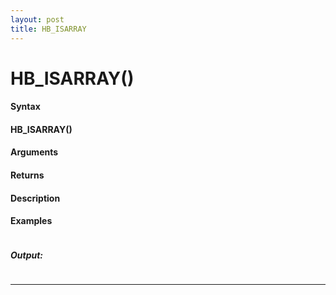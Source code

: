 ```yaml
---
layout: post
title: HB_ISARRAY
---
```


# HB_ISARRAY()


#### Syntax

#### HB_ISARRAY()

#### Arguments

#### Returns

#### Description

#### Examples

```

```

##### Output:

```

```

---